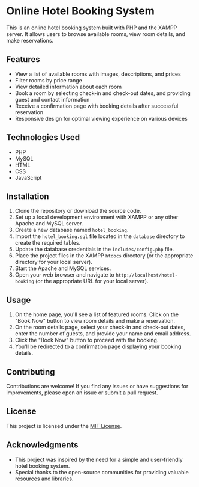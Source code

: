 # Online Hotel Booking System

This is an online hotel booking system built with PHP and the XAMPP server. It allows users to browse available rooms, view room details, and make reservations.

## Features

- View a list of available rooms with images, descriptions, and prices
- Filter rooms by price range
- View detailed information about each room
- Book a room by selecting check-in and check-out dates, and providing guest and contact information
- Receive a confirmation page with booking details after successful reservation
- Responsive design for optimal viewing experience on various devices

## Technologies Used

- PHP
- MySQL
- HTML
- CSS
- JavaScript

## Installation

1. Clone the repository or download the source code.
2. Set up a local development environment with XAMPP or any other Apache and MySQL server.
3. Create a new database named `hotel_booking`.
4. Import the `hotel_booking.sql` file located in the `database` directory to create the required tables.
5. Update the database credentials in the `includes/config.php` file.
6. Place the project files in the XAMPP `htdocs` directory (or the appropriate directory for your local server).
7. Start the Apache and MySQL services.
8. Open your web browser and navigate to `http://localhost/hotel-booking` (or the appropriate URL for your local server).

## Usage

1. On the home page, you'll see a list of featured rooms. Click on the "Book Now" button to view room details and make a reservation.
2. On the room details page, select your check-in and check-out dates, enter the number of guests, and provide your name and email address.
3. Click the "Book Now" button to proceed with the booking.
4. You'll be redirected to a confirmation page displaying your booking details.

## Contributing

Contributions are welcome! If you find any issues or have suggestions for improvements, please open an issue or submit a pull request.

## License

This project is licensed under the [MIT License](LICENSE).

## Acknowledgments

- This project was inspired by the need for a simple and user-friendly hotel booking system.
- Special thanks to the open-source communities for providing valuable resources and libraries.